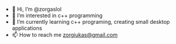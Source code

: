 - 👋 Hi, I’m @zorgaslol
- 👀 I’m interested in c++ programming
- 🌱 I’m currently learning c++ programing, creating small desktop applications
- 📫 How to reach me zorgiukas@gmail.com

<!---
zorgaslol/zorgaslol is a ✨ special ✨ repository because its `README.md` (this file) appears on your GitHub profile.
You can click the Preview link to take a look at your changes.
--->
